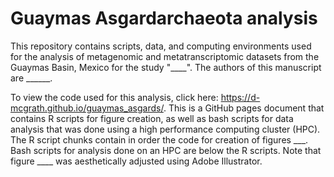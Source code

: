 # Guaymas Asgardarchaeota analysis

This repository contains scripts, data, and computing environments used for the analysis of metagenomic and metatranscriptomic datasets from the Guaymas Basin, Mexico for the study "____". The authors of this manuscript are ______.

To view the code used for this analysis, click here: https://d-mcgrath.github.io/guaymas_asgards/. This is a GitHub pages document that contains R scripts for figure creation, as well as bash scripts for data analysis that was done using a high performance computing cluster (HPC). The R script chunks contain in order the code for creation of figures ___. Bash scripts for analysis done on an HPC are below the R scripts. Note that figure ____ was aesthetically adjusted using Adobe Illustrator.
